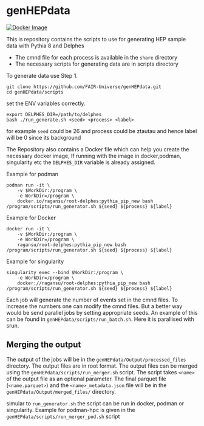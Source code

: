 # genHEPdata

[![Docker Image](https://img.shields.io/badge/dynamic/json?url=https://hub.docker.com/v2/repositories/ragansu/root-delphes/&label=Docker%20Image&query=%24.pull_count&suffix=%20pulls&color=blue)](https://hub.docker.com/r/ragansu/root-delphes)

This is repository contains the scripts to use for generating HEP sample data with Pythia 8 and Delphes

* The cmnd file for each  process is available in the `share` directory
* The necessary scripts for generating data are in scripts directory

To generate data use
Step 1.
```
git clone https://github.com/FAIR-Universe/genHEPdata.git
cd genHEPdata/scripts
```
set the ENV variables correctly. 
```
export DELPHES_DIR=/path/to/delphes
bash ./run_generate.sh <seed> <process> <label>
```

for example `seed` could be 26 and process could be ztautau and hence label will be 0 since its background

The Repository also contains a Docker file which can help you create the necessary docker image, If running with the image in docker,podman, singularity etc the `DELPHES_DIR` variable is already assigned.

Example for podman
```
podman run -it \
    -v $WorkDir:/program \
    -e WorkDir=/program \
    docker.io/ragansu/root-delphes:pythia_pip_new bash /program/scripts/run_generator.sh ${seed} ${process} ${label} 
```

Example for Docker
```
docker run -it \
    -v $WorkDir:/program \
    -e WorkDir=/program \
    ragansu/root-delphes:pythia_pip_new bash /program/scripts/run_generator.sh ${seed} ${process} ${label} 
```
Example for singularity
```
singularity exec --bind $WorkDir:/program \
    -e WorkDir=/program \
    docker://ragansu/root-delphes:pythia_pip_new bash /program/scripts/run_generator.sh ${seed} ${process} ${label} 
```

Each job will generate the number of events set in the cmnd files. To increase the numbers one can modify the cmnd files. But a better way would be send parallel jobs by setting appropriate seeds. An example of this can be found in `genHEPdata/scripts/run_batch.sh`. Here it is parallised with srun. 

## Merging the output

The output of the jobs will be in the `genHEPdata/Output/processed_files` directory. The output files are in root format. The output files can be merged using the `genHEPdata/scripts/run_merger.sh` script. The script takes `<name>` of the output file as an optional parameter. The final parquet file (`<name.parquet>`) and the `<name>_metadata.json` file will be in the `genHEPdata/Output/merged_files/` directory. 

simular to `run_generator.sh` the script can be run in docker, podman or singularity. Example for podman-hpc is given in the `genHEPdata/scripts/run_merger_pod.sh` script


